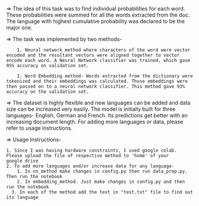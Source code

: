 =>  The idea of this task was to find individual probabilities for each word. These probabilities were summed for all the words extracted from the doc. The language with highest cumulative probability was 	declared to be the major one.

=>  The task was implemented by two methods- 

		1. Neural network method where characters of the word were vector encoded and the resultant vectors were aligned together to vector encode each word. A Neural Network classifier was trained, which gave 95% accuracy on validation set.

		2. Word Embedding method- Words extracted from the dictionary were tokenized and their embeddings was calculated. Those embeddings were then passed on to a neural network classifier. This method gave 93% accuracy on the validation set.

=>  The dataset is highly flexible and new languages can be added and data size can be increased very easily. The model is initially built for three languages- English, German and French. Its predictions 	get better with an increasing document length. For adding more languages or data, please refer to usage instructions.

=>  Usage Instructions-

	1. Since I was having hardware constraints, I used google colab. Please upload the file of respective method to 'home' of your    google drive
	2. To add more languages and/or increase data for any language-
		1. In nn_method make changes in config.py then run data_prep.py. Then run the notebook
		2. In embedding_method. Just make changes in config.py and then run the notebook 
	  3. In each of the method add the text in "test.txt" file to find out its language
